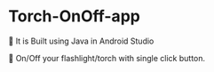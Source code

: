 # Torch-OnOff-app


🔴 It is Built using Java in Android Studio

🔴 On/Off your flashlight/torch with single click button.
 
